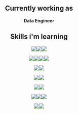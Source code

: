 <div align="center">

## Currently working as

**Data Engineer**

## Skills i'm learning

<img src="https://img.shields.io/badge/Python-3776AB?style=for-the-badge&logo=python&logoColor=white"/><img src="https://img.shields.io/badge/Scala-DC322F?style=for-the-badge&logo=scala&logoColor=white"/><img src="https://img.shields.io/badge/Kotlin-7F52FF?style=for-the-badge&logo=kotlin&logoColor=white"/>

<img src="https://img.shields.io/badge/Spark-E25A1C?style=for-the-badge&logo=apachespark&logoColor=white"/><img src="https://img.shields.io/badge/Kafka-231F20?style=for-the-badge&logo=apachekafka&logoColor=white"/><img src="https://img.shields.io/badge/Elastic-005571?style=for-the-badge&logo=elastic&logoColor=white"/><img src="https://img.shields.io/badge/Airflow-017CEE?style=for-the-badge&logo=apacheairflow&logoColor=white"/>

<img src="https://img.shields.io/badge/TF2.0-FF6F00?style=for-the-badge&logo=tensorflow&logoColor=white"/><img src="https://img.shields.io/badge/PyTorch-EE4C2C?style=for-the-badge&logo=pytorch&logoColor=white"/>

<img src="https://img.shields.io/badge/Docker-2496ED?style=for-the-badge&logo=docker&logoColor=white"/><img src="https://img.shields.io/badge/K8S-326CE5?style=for-the-badge&logo=kubernetes&logoColor=white"/>

<img src="https://img.shields.io/badge/AWS-232F3E?style=for-the-badge&logo=amazonaws&logoColor=white"/><img src="https://img.shields.io/badge/Terraform-7B42BC?style=for-the-badge&logo=terraform&logoColor=white"/>
  
<img src="https://img.shields.io/badge/Spring-6DB33F?style=for-the-badge&logo=spring&logoColor=white"/><img src="https://img.shields.io/badge/FastAPI-009688?style=for-the-badge&logo=fastapi&logoColor=white"/><img src="https://img.shields.io/badge/Redis-DC382D?style=for-the-badge&logo=redis&logoColor=white"/>
  
<img src="https://img.shields.io/badge/LaTex-008080?style=for-the-badge&logo=latex&logoColor=white"/><img src="https://img.shields.io/badge/OverLeaf-47A141?style=for-the-badge&logo=overleaf&logoColor=white"/>

</div>
